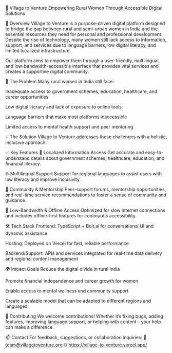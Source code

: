 🌾 Village to Venture
Empowering Rural Women Through Accessible Digital Solutions

🚀 Overview
Village to Venture is a purpose-driven digital platform designed to bridge the gap between rural and semi-urban women in India and the essential resources they need for personal and professional development. Despite the rise of technology, many women still lack access to information, support, and services due to language barriers, low digital literacy, and limited localized infrastructure.

Our platform aims to empower them through a user-friendly, multilingual, and low-bandwidth-accessible interface that provides vital services and creates a supportive digital community.

🧩 The Problem
Many rural women in India still face:

Inadequate access to government schemes, education, healthcare, and career opportunities

Low digital literacy and lack of exposure to online tools

Language barriers that make most platforms inaccessible

Limited access to mental health support and peer mentoring

💡 The Solution
Village to Venture addresses these challenges with a holistic, inclusive approach:

✅ Key Features
📜 Localized Information Access
Get accurate and easy-to-understand details about government schemes, healthcare, education, and financial literacy.

🌐 Multilingual Support
Support for regional languages to assist users with low literacy and improve inclusivity.

💬 Community & Mentorship
Peer-support forums, mentorship opportunities, and real-time service recommendations to foster a sense of community and guidance.

📶 Low-Bandwidth & Offline Access
Optimized for slow internet connections and includes offline-first features for continuous accessibility.

🛠️ Tech Stack
Frontend: TypeScript + Bolt.ai for conversational UI and dynamic assistance

Hosting: Deployed on Vercel for fast, reliable performance

Backend/Support: APIs and services integrated for real-time data delivery and regional content management

🌍 Impact Goals
Reduce the digital divide in rural India

Promote financial independence and career growth for women

Enable access to mental wellness and community support

Create a scalable model that can be adapted to different regions and languages

🤝 Contributing
We welcome contributions! Whether it’s fixing bugs, adding features, improving language support, or helping with content – your help can make a difference.

📫 Contact
For feedback, suggestions, or collaboration inquiries:
📧 team@villagetoventure.org
🌐 https://village-to-venture.vercel.app/
